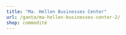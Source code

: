 ```yaml
---
title: "Ma. Hellen Businesses Center"
url: /ganta/ma-hellen-businesses-center-2/
shop: commodité
---
```

